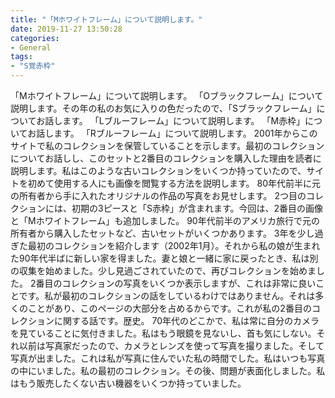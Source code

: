 ```yaml
---
title: "「Mホワイトフレーム」について説明します。"
date: 2019-11-27 13:50:28
categories:
- General
tags:
- "S覚赤枠"
---
```


「Mホワイトフレーム」について説明します。 「Oブラックフレーム」について説明します。その年の私のお気に入りの色だったので、「Sブラックフレーム」についてお話します。 「Lブルーフレーム」について説明します。 「M赤枠」についてお話します。 「Rブルーフレーム」について説明します。 2001年からこのサイトで私のコレクションを保管していることを示します。最初のコレクションについてお話しし、このセットと2番目のコレクションを購入した理由を読者に説明します。私はこのような古いコレクションをいくつか持っていたので、サイトを初めて使用する人にも画像を閲覧する方法を説明します。 80年代前半に元の所有者から手に入れたオリジナルの作品の写真をお見せします。 2つ目のコレクションには、初期の3ピースと「S赤枠」が含まれます。今回は、2番目の画像と「Mホワイトフレーム」も追加しました。 90年代前半のアメリカ旅行で元の所有者から購入したセットなど、古いセットがいくつかあります。 3年を少し過ぎた最初のコレクションを紹介します（2002年1月）。それから私の娘が生まれた90年代半ばに新しい家を得ました。妻と娘と一緒に家に戻ったとき、私は別の収集を始めました。少し見過ごされていたので、再びコレクションを始めました。 2番目のコレクションの写真をいくつか表示しますが、これは非常に良いことです。私が最初のコレクションの話をしているわけではありません。それは多くのことがあり、このページの大部分を占めるからです。これが私の2番目のコレクションに関する話です。歴史。 70年代のどこかで、私は常に自分のカメラを見ていることに気付きました。私はもう眼鏡を見ないし、首も気にしない。それ以前は写真家だったので、カメラとレンズを使って写真を撮りました。そして写真が出ました。これは私が写真に住んでいた私の時間でした。私はいつも写真の中にいました。私の最初のコレクション。その後、問題が表面化しました。私はもう販売したくない古い機器をいくつか持っていました。
